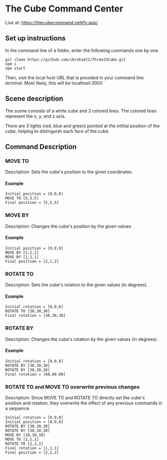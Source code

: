 # The Cube Command Center

Live at: https://thecubecommand.netlify.app/

## Set up instructions 
In the command line of a folder, enter the following commands one by one.
```
git clone https://github.com/ibrahimt2/ThreeJSCube.git
npm i
npm start 
```

Then, visit the local host URL that is provided in your command line terminal. Most likely, this will be localhost:3000

## Scene description

The scene consists of a white cube and 3 colored lines. The colored lines represent the x, y, and z axis. 

There are 3 lights (red, blue and green) pointed at the intitial position of the cube, helping to distinguish each face of the cube. 

## Command Description

### MOVE TO
Description: Sets the cube's position to the given coordinates. 
#### Example
```
Initial position = [0,0,0]
MOVE TO [5,5,5]
Final position = [5,5,5]
```


### MOVE BY 
Description: Changes the cube's position by the given values
#### Example
```
Initial position = [0,0,0]
MOVE BY [1,1,1]
MOVE BY [1,1,1]
Final position = [2,2,2]
```

### ROTATE TO 
Description: Sets the cube's rotation to the given values (in degrees).
#### Example
```
Initial rotation = [0,0,0]
ROTATE TO [30,30,30]
Final rotation = [30,30,30]
```

### ROTATE BY
Description: Changes the cube's rotation by the given values (in degrees).
#### Example
```
Initial rotation = [0,0,0]
ROTATE BY [30,30,30]
ROTATE BY [30,30,30]
Final rotation = [60,60,60]
```

### ROTATE TO and MOVE TO overwrite previous changes
Description: Since MOVE TO and ROTATE TO directly set the cube's position and rotation, they overwrite the effect of any previous commands in a sequence
```
Initial rotation = [0,0,0]
Initial position = [0,0,0]
ROTATE BY [30,30,30]
ROTATE BY [30,30,30]
MOVE BY [10,10,10]
MOVE TO [1,1,1]
ROTATE TO [2,2,2]
Final rotation = [1,1,1]
Final position = [2,2,2]
```
